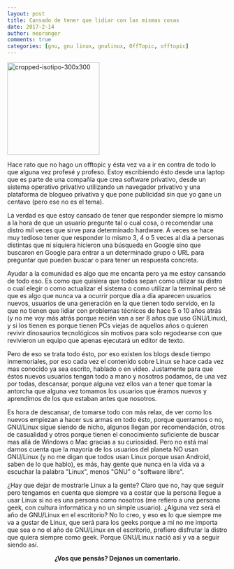 ```yaml
---
layout: post
title: Cansado de tener que lidiar con las mismas cosas
date: 2017-2-14
author: neoranger
comments: true
categories: [gnu, gnu linux, gnulinux, OffTopic, offtopic]
---
```

<img class="  wp-image-2327 aligncenter" src="https://blogneositelinux.files.wordpress.com/2016/10/cropped-isotipo-300x300.png" alt="cropped-isotipo-300x300" width="211" height="211" />

Hace rato que no hago un offtopic y ésta vez va a ir en contra de todo lo que alguna vez profesé y profeso. Estoy escribiendo ésto desde una laptop que es parte de una compañia que crea software privativo, desde un sistema operativo privativo utilizando un navegador privativo y una plataforma de blogueo privativa y que pone publicidad sin que yo gane un centavo (pero ese no es el tema).

<!--more-->

La verdad es que estoy cansado de tener que responder siempre lo mismo a la hora de que un usuario pregunte tal o cual cosa, o recomendar una distro mil veces que sirve para determinado hardware. A veces se hace muy tedioso tener que responder lo mismo 3, 4 o 5 veces al día a personas distintas que ni siquiera hicieron una búsqueda en Google sino que buscaron en Google para entrar a un determinado grupo o URL para preguntar que pueden buscar o para tener un respuesta concreta.

Ayudar a la comunidad es algo que me encanta pero ya me estoy cansando de todo eso. Es como que quisiera que todos sepan como utilizar su distro o cual elegir o como actualizar el sistema o como utilizar la terminal pero sé que es algo que nunca va a ocurrir porque día a día aparecen usuarios nuevos, usuarios de una generación en la que tienen todo servido, en la que no tienen que lidiar con problemas técnicos de hace 5 o 10 años atrás (y no me voy más atrás porque recién van a ser 8 años que uso GNU/Linux), y si los tienen es porque tienen PCs viejas de aquellos años o quieren revivir dinosaurios tecnológicos sin motivos para solo regodearse con que revivieron un equipo que apenas ejecutará un editor de texto.

Pero de eso se trata todo ésto, por eso existen los blogs desde tiempo inmemoriales, por eso cada vez el contenido sobre Linux se hace cada vez mas conocido ya sea escrito, hablado o en video. Justamente para que éstos nuevos usuarios tengan todo a mano y nosotros podamos, de una vez por todas, descansar, porque alguna vez ellos van a tener que tomar la antorcha que alguna vez tomamos los usuarios que éramos nuevos y aprendimos de los que estaban antes que nosotros.

Es hora de descansar, de tomarse todo con más relax, de ver como los nuevos empiezan a hacer sus armas en todo ésto, porque querramos o no, GNU/Linux sigue siendo de nicho, algunos llegan por recomendación, otros de casualidad y otros porque tienen el conocimiento suficiente de buscar mas allá de Windows o Mac gracias a su curiosidad. Pero no está mal darnos cuenta que la mayoría de los usuarios del planeta NO usan GNU/Linux (y no me digan que todos usan Linux porque usan Android, saben de lo que hablo), es más, hay gente que nunca en la vida va a escuchar la palabra "Linux", menos "GNU" o "software libre".

¿Hay que dejar de mostrarle Linux a la gente? Claro que no, hay que seguir pero tengamos en cuenta que siempre va a costar que la persona llegue a usar Linux si no es una persona como nosotros (me refiero a una persona geek, con cultura informática y no un simple usuario).
¿Alguna vez será el año de GNU/Linux en el escritorio? No lo creo, y eso es lo que siempre me va a gustar de Linux, que será para los geeks porque a mí no me importa que sea o no el año de GNU/Linux en el escritorio, prefiero disfrutar la distro que quiera siempre como geek. Porque GNU/Linux nació así y va a seguir siendo así.

<p style="text-align:center;"><strong>¿Vos que pensás? Dejanos un comentario.</strong></p>
